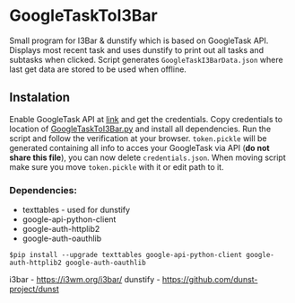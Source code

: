 # GoogleTaskToI3Bar
Small  program for I3Bar & dunstify which is based on GoogleTask API. Displays most recent task and uses dunstify to print out all tasks and subtasks when clicked. Script generates `GoogleTaskI3BarData.json` where last get data are stored to be used when offline.

## Instalation
Enable GoogleTask API at [link](https://developers.google.com/tasks/quickstart/python) and get the credentials. Copy credentials to location of [GoogleTaskToI3Bar.py](https://github.com/loroka/GoogleTaskToI3Bar/blob/master/GoogleTaskI3Bar.py) and install all dependencies. Run the script and follow the verification at your browser. `token.pickle` will be generated containing all info to acces your GoogleTask via API (**do not share this file**), you can now delete `credentials.json`. When moving script make sure you move `token.pickle` with it or edit path to it.

### Dependencies:
* texttables - used for dunstify
* google-api-python-client 
* google-auth-httplib2 
* google-auth-oauthlib

```
$pip install --upgrade texttables google-api-python-client google-auth-httplib2 google-auth-oauthlib
```
i3bar - https://i3wm.org/i3bar/
dunstify - https://github.com/dunst-project/dunst

